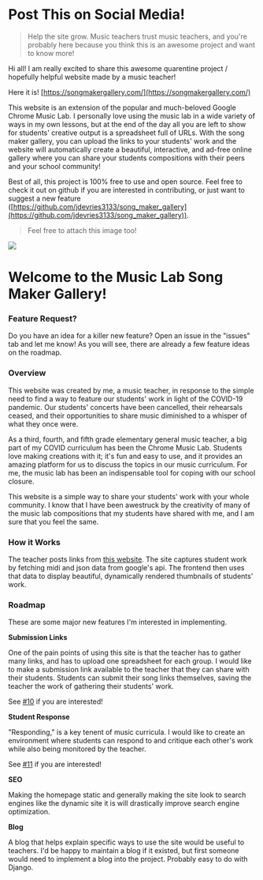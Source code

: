 # Post This on Social Media!

> Help the site grow. Music teachers trust music teachers, and you're probably
> here because you think this is an awesome project and want to know more!

Hi all! I am really excited to share this awesome quarentine project / hopefully helpful
website made by a music teacher!

Here it is! [https://songmakergallery.com/](https://songmakergallery.com/)

This website is an extension of the popular and much-beloved Google Chrome
Music Lab. I personally love using the music lab in a wide variety of ways in
my own lessons, but at the end of the day all you are left to show for
students' creative output is a spreadsheet full of URLs. With the song
maker gallery, you can upload the links to your students' work and the website
will automatically create a beautiful, interactive, and ad-free online gallery
where you can share your students compositions with their peers and your school
community!

Best of all, this project is 100% free to use and open source. Feel free to
check it out on github if you are interested in contributing, or just want
to suggest a new feature
([https://github.com/jdevries3133/song_maker_gallery](https://github.com/jdevries3133/song_maker_gallery)).

> Feel free to attach this image too!

<img src="https://songmakergallery.com/static/frontend/media/site_screenshot.png" />

# Welcome to the Music Lab Song Maker Gallery!

### Feature Request?

Do you have an idea for a killer new feature? Open an issue in the "issues"
tab and let me know! As you will see, there are already a few feature
ideas on the roadmap.

### Overview

This website was created by me, a music teacher, in response to the simple
need to find a way to feature our students' work in light of the COVID-19
pandemic. Our students' concerts have been cancelled, their rehearsals ceased,
and their opportunities to share music diminished to a whisper of what they
once were.

As a third, fourth, and fifth grade elementary general music teacher, a big
part of my COVID curriculum has been the Chrome Music Lab. Students love
making creations with it; it's fun and easy to use, and it provides an
amazing platform for us to discuss the topics in our music curriculum. For me,
the music lab has been an indispensable tool for coping with our school
closure.

This website is a simple way to share your students' work with your whole
community. I know that I have been awestruck by the creativity of many of the
music lab compositions that my students have shared with me, and I am sure
that you feel the same.

### How it Works

The teacher posts links from
[this website](http://musiclab.chromeexperiments.com/Song-Maker/).
The site captures student work by fetching midi and json data from google's
api. The frontend then uses that data to display beautiful, dynamically
rendered thumbnails of students' work.

### Roadmap

These are some major new features I'm interested in implementing.

**Submission Links**

One of the pain points of using this site is that the teacher has to gather
many links, and has to upload one spreadsheet for each group. I would like to
make a submission link available to the teacher that they can share with their
students. Students can submit their song links themselves, saving the teacher
the work of gathering their students' work.

See
[#10](https://github.com/jdevries3133/song_maker_gallery/issues/10)
if you are interested!

**Student Response**

"Responding," is a key tenent of music curricula. I would like to create an
environment where students can respond to and critique each other's work
while also being monitored by the teacher.

See
[#11](https://github.com/jdevries3133/song_maker_gallery/issues/11)
if you are interested!

**SEO**

Making the homepage static and generally making the site look to search
engines like the dynamic site it is will drastically improve search engine
optimization.

**Blog**

A blog that helps explain specific ways to use the site would be useful
to teachers. I'd be happy to maintain a blog if it existed, but first someone
would need to implement a blog into the project. Probably easy to do with
Django.

